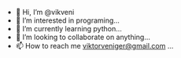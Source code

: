- 👋 Hi, I’m @vikveni
- 👀 I’m interested in programing...
- 🌱 I’m currently learning python...
- 💞️ I’m looking to collaborate on anything...
- 📫 How to reach me viktorveniger@gmail.com ...

<!---
vikveni/vikveni is a ✨ special ✨ repository because its `README.md` (this file) appears on your GitHub profile.
You can click the Preview link to take a look at your changes.
--->
